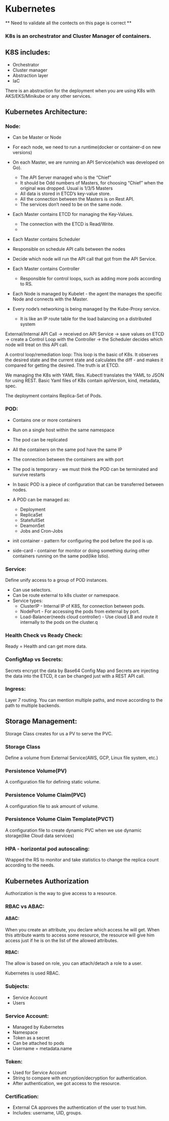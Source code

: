 # Kubernetes

** Need to validate all the contects on this page is correct **

### K8s is an orchestrator and Cluster Manager of containers.

## K8S includes:
* Orchestrator
* Cluster manager
* Abstraction layer
* IaC

There is an abstraction for the deployment when you are using K8s with AKS/EKS/Minikube or any other services.
 
## Kubernetes Architecture:
### Node: 
* Can be Master or Node
* For each node, we need to run a runtime(docker or container-d on new versions)
* On each Master, we are running an API Service(which was developed on Go).
	* The API Server managed who is the “Chief”
	* It should be Odd numbers of Masters, for choosing “Chief” when the original was dropped. Usual is 1/3/5 Masters
	* All data is stored in ETCD’s key-value store.
	* All the connection between the Masters is on Rest API.
	* The services don’t need to be on the same node.
* Each Master contains ETCD for managing the Key-Values.
	* The connection with the ETCD is Read/Write.
	* 

* Each Master contains Scheduler
* Responsible on schedule API calls between the nodes
* Decide which node will run the API call that got from the API Service.
* Each Master contains Controller
	* Responsible for control loops, such as adding more pods according to RS.
* Each Node is managed by Kubelet - the agent the manages the specific Node and connects with the Master.
* Every node’s networking is being managed by the Kube-Proxy service.
	* It is like an IP route table for the load balancing on a distributed system


External/Internal API Call -> received on API Service -> save values on ETCD -> create a Control Loop with the Controller -> the Scheduler decides which node will treat on this API call.

A control loop/remediation loop:
This loop is the basic of K8s.
It observes the desired state and the current state and calculates the diff - and makes it compared for getting the desired.
The truth is at ETCD.

We managing the K8s with YAML files.
Kubectl translates the YAML to JSON for using REST.
Basic Yaml files of K8s contain apiVersion, kind, metadata, spec.


The deployment contains Replica-Set of Pods.

### POD:
* Contains one or more containers
* Run on a single host within the same namespace
* The pod can be replicated
* All the containers on the same pod have the same IP
* The connection between the containers are with port
* The pod is temporary - we must think the POD can be terminated and survive restarts
* In basic POD is a piece of configuration that can be transferred between nodes.
* A POD can be managed as:
	* Deployment
	* ReplicaSet
	* StatefullSet
	* DeamonSet
	* Jobs and Cron-Jobs


* init container - pattern for configuring the pod before the pod is up.
* side-card - container for monitor or doing something during other containers running on the same pod(like Istio).

### Service:
Define unify access to a group of POD instances.

* Can use selectors.
* Can be route external to k8s cluster or namespace.
* Service types:
	* ClusterIP - Internal IP of K8S, for connection between pods.
	* NodePort - For accessing the pods from external by port.
	* Load-Balancer(needs cloud controller) - Use cloud LB and route it internally to the pods on the cluster.q

### Health Check vs Ready Check:
Ready = Health and can get more data.


### ConfigMap vs Secrets:
Secrets encrypt the data by Base64
Config Map and Secrets are injecting the data into the ETCD, it can be changed just with a REST API call.

### Ingress:
Layer 7 routing.
You can mention multiple paths, and move according to the path to multiple backends.

## Storage Management:
Storage Class creates for us a PV to serve the PVC.

### Storage Class
Define a volume from External Service(AWS, GCP, Linux file system, etc.)

### Persistence Volume(PV)
A configuration file for defining static volume.

### Persistence Volume Claim(PVC)
A configuration file to ask amount of volume.

### Persistence Volume Claim Template(PVCT)
A configuration file to create dynamic PVC when we use dynamic storage(like Cloud data services)

### HPA - horizontal pod autoscaling:
Wrapped the RS to monitor and take statistics to change the replica count according to the needs.

## Kubernetes Authorization

Authorization is the way to give access to a resource.

### RBAC vs ABAC:

#### ABAC:
When you create an attribute, you declare which access he will get.
When this attribute wants to access some resource, the resource will give him access just if he is on the list of the allowed attributes.

#### RBAC:
The allow is based on role, you can attach/detach a role to a user.

Kubernetes is used RBAC.

### Subjects:
- Service Account
- Users

### Service Account:
- Managed by Kubernetes
- Namespace
- Token as a secret
- Can be attached to pods
- Username = metadata.name

### Token:
* Used for Service Account
* String to compare with encryption/decryption for authentication.
* After authentication, we got access to the resource.

### Certification:
* External CA approves the authentication of the user to trust him.
* Includes: username, UID, groups.
